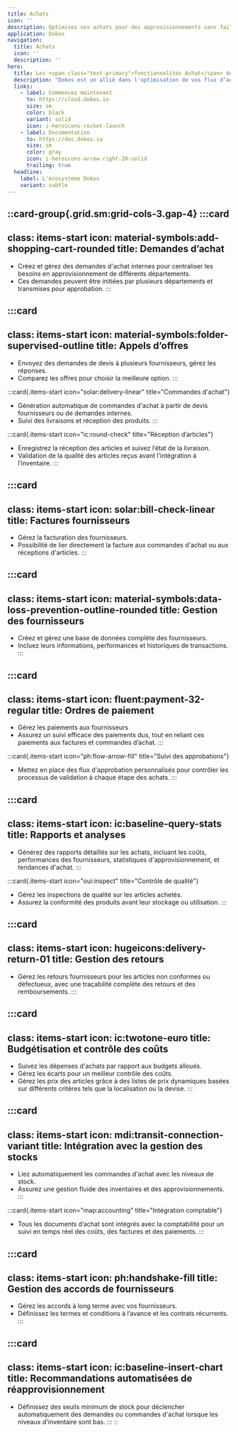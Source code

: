 ```yaml
---
title: Achats
icon: ''
description: Optimisez vos achats pour des approvisionnements sans faille.
application: Dokos
navigation:
  title: Achats
  icon: ''
  description: ''
hero:
  title: Les <span class="text-primary">fonctionnalités Achat</span> détaillées
  description: "Dokos est un allié dans l'optimisation de vos flux d’achats, garantissant une meilleure maîtrise de vos coûts et de vos stocks\_"
  links:
    - label: Commencez maintenant
      to: https://cloud.dokos.io
      size: sm
      color: black
      variant: solid
      icon: i-heroicons-rocket-launch
    - label: Documentation
      to: https://doc.dokos.io
      size: sm
      color: gray
      icon: i-heroicons-arrow-right-20-solid
      trailing: true
  headline:
    label: L'écosystème Dokos
    variant: subtle
---
```


::card-group{.grid.sm:grid-cols-3.gap-4}
  :::card
  ---
  class: items-start
  icon: material-symbols:add-shopping-cart-rounded
  title: Demandes d’achat
  ---
  - Créez et gérez des demandes d'achat internes pour centraliser les besoins en approvisionnement de différents départements.
  - Ces demandes peuvent être initiées par plusieurs départements et transmises pour approbation.
  :::

  :::card
  ---
  class: items-start
  icon: material-symbols:folder-supervised-outline
  title: Appels d’offres
  ---
  - Envoyez des demandes de devis à plusieurs fournisseurs, gérez les réponses.
  - Comparez les offres pour choisir la meilleure option.
  :::

  :::card{.items-start icon="solar:delivery-linear" title="Commandes d'achat"}
  - Génération automatique de commandes d'achat à partir de devis fournisseurs ou de demandes internes.
  - Suivi des livraisons et réception des produits.
  :::

  :::card{.items-start icon="ic:round-check" title="Réception d’articles"}
  - Enregistrez la réception des articles et suivez l’état de la livraison.
  - Validation de la qualité des articles reçus avant l’intégration à l’inventaire.
  :::

  :::card
  ---
  class: items-start
  icon: solar:bill-check-linear
  title: Factures fournisseurs
  ---
  - Gérez la facturation des fournisseurs.
  - Possibilité de lier directement la facture aux commandes d'achat ou aux réceptions d'articles.
  :::

  :::card
  ---
  class: items-start
  icon: material-symbols:data-loss-prevention-outline-rounded
  title: Gestion des fournisseurs
  ---
  - Créez et gérez une base de données complète des fournisseurs.
  - Incluez leurs informations, performances et historiques de transactions.
  :::

  :::card
  ---
  class: items-start
  icon: fluent:payment-32-regular
  title: Ordres de paiement
  ---
  - Gérez les paiements aux fournisseurs
  - Assurez un suivi efficace des paiements dus, tout en reliant ces paiements aux factures et commandes d’achat.
  :::

  :::card{.items-start icon="ph:flow-arrow-fill" title="Suivi des approbations"}
  - Mettez en place des flux d'approbation personnalisés pour contrôler les processus de validation à chaque étape des achats.
  :::

  :::card
  ---
  class: items-start
  icon: ic:baseline-query-stats
  title: Rapports et analyses
  ---
  - Générez des rapports détaillés sur les achats, incluant les coûts, performances des fournisseurs, statistiques d'approvisionnement, et tendances d'achat.
  :::

  :::card{.items-start icon="oui:inspect" title="Contrôle de qualité"}
  - Gérez les inspections de qualité sur les articles achetés.
  - Assurez la conformité des produits avant leur stockage ou utilisation.
  :::

  :::card
  ---
  class: items-start
  icon: hugeicons:delivery-return-01
  title: Gestion des retours
  ---
  - Gérez les retours fournisseurs pour les articles non conformes ou défectueux, avec une traçabilité complète des retours et des remboursements.
  :::

  :::card
  ---
  class: items-start
  icon: ic:twotone-euro
  title: Budgétisation et contrôle des coûts
  ---
  - Suivez les dépenses d'achats par rapport aux budgets alloués.
  - Gérez les écarts pour un meilleur contrôle des coûts.
  - Gérez les prix des articles grâce à des listes de prix dynamiques basées sur différents critères tels que la localisation ou la devise.
  :::

  :::card
  ---
  class: items-start
  icon: mdi:transit-connection-variant
  title: Intégration avec la gestion des stocks
  ---
  - Liez automatiquement les commandes d'achat avec les niveaux de stock.
  - Assurez une gestion fluide des inventaires et des approvisionnements.
  :::

  :::card{.items-start icon="map:accounting" title="Intégration comptable"}
  - Tous les documents d’achat sont intégrés avec la comptabilité pour un suivi en temps réel des coûts, des factures et des paiements.
  :::

  :::card
  ---
  class: items-start
  icon: ph:handshake-fill
  title: Gestion des accords de fournisseurs
  ---
  - Gérez les accords à long terme avec vos fournisseurs.
  - Définissez les termes et conditions à l’avance et les contrats récurrents.
  :::

  :::card
  ---
  class: items-start
  icon: ic:baseline-insert-chart
  title: Recommandations automatisées de réapprovisionnement
  ---
  - Définissez des seuils minimum de stock pour déclencher automatiquement des demandes ou commandes d'achat lorsque les niveaux d'inventaire sont bas.
  :::
::
